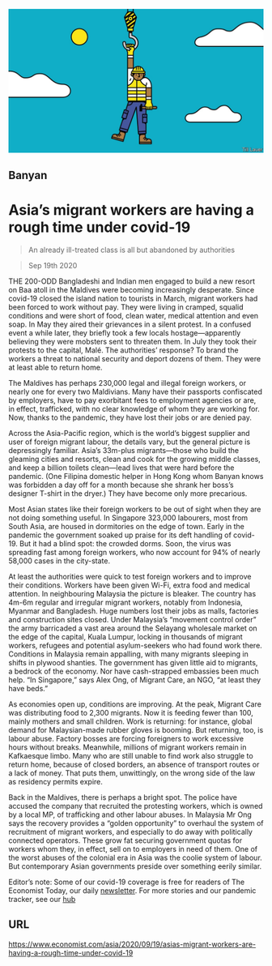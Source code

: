 ![](./images/20200919_ASD001_0.jpg)

## Banyan

# Asia’s migrant workers are having a rough time under covid-19

> An already ill-treated class is all but abandoned by authorities

> Sep 19th 2020

THE 200-ODD Bangladeshi and Indian men engaged to build a new resort on Baa atoll in the Maldives were becoming increasingly desperate. Since covid-19 closed the island nation to tourists in March, migrant workers had been forced to work without pay. They were living in cramped, squalid conditions and were short of food, clean water, medical attention and even soap. In May they aired their grievances in a silent protest. In a confused event a while later, they briefly took a few locals hostage—apparently believing they were mobsters sent to threaten them. In July they took their protests to the capital, Malé. The authorities’ response? To brand the workers a threat to national security and deport dozens of them. They were at least able to return home.

The Maldives has perhaps 230,000 legal and illegal foreign workers, or nearly one for every two Maldivians. Many have their passports confiscated by employers, have to pay exorbitant fees to employment agencies or are, in effect, trafficked, with no clear knowledge of whom they are working for. Now, thanks to the pandemic, they have lost their jobs or are denied pay.

Across the Asia-Pacific region, which is the world’s biggest supplier and user of foreign migrant labour, the details vary, but the general picture is depressingly familiar. Asia’s 33m-plus migrants—those who build the gleaming cities and resorts, clean and cook for the growing middle classes, and keep a billion toilets clean—lead lives that were hard before the pandemic. (One Filipina domestic helper in Hong Kong whom Banyan knows was forbidden a day off for a month because she shrank her boss’s designer T-shirt in the dryer.) They have become only more precarious.

Most Asian states like their foreign workers to be out of sight when they are not doing something useful. In Singapore 323,000 labourers, most from South Asia, are housed in dormitories on the edge of town. Early in the pandemic the government soaked up praise for its deft handling of covid-19. But it had a blind spot: the crowded dorms. Soon, the virus was spreading fast among foreign workers, who now account for 94% of nearly 58,000 cases in the city-state.

At least the authorities were quick to test foreign workers and to improve their conditions. Workers have been given Wi-Fi, extra food and medical attention. In neighbouring Malaysia the picture is bleaker. The country has 4m-6m regular and irregular migrant workers, notably from Indonesia, Myanmar and Bangladesh. Huge numbers lost their jobs as malls, factories and construction sites closed. Under Malaysia’s “movement control order” the army barricaded a vast area around the Selayang wholesale market on the edge of the capital, Kuala Lumpur, locking in thousands of migrant workers, refugees and potential asylum-seekers who had found work there. Conditions in Malaysia remain appalling, with many migrants sleeping in shifts in plywood shanties. The government has given little aid to migrants, a bedrock of the economy. Nor have cash-strapped embassies been much help. “In Singapore,” says Alex Ong, of Migrant Care, an NGO, “at least they have beds.”

As economies open up, conditions are improving. At the peak, Migrant Care was distributing food to 2,300 migrants. Now it is feeding fewer than 100, mainly mothers and small children. Work is returning: for instance, global demand for Malaysian-made rubber gloves is booming. But returning, too, is labour abuse. Factory bosses are forcing foreigners to work excessive hours without breaks. Meanwhile, millions of migrant workers remain in Kafkaesque limbo. Many who are still unable to find work also struggle to return home, because of closed borders, an absence of transport routes or a lack of money. That puts them, unwittingly, on the wrong side of the law as residency permits expire.

Back in the Maldives, there is perhaps a bright spot. The police have accused the company that recruited the protesting workers, which is owned by a local MP, of trafficking and other labour abuses. In Malaysia Mr Ong says the recovery provides a “golden opportunity” to overhaul the system of recruitment of migrant workers, and especially to do away with politically connected operators. These grow fat securing government quotas for workers whom they, in effect, sell on to employers in need of them. One of the worst abuses of the colonial era in Asia was the coolie system of labour. But contemporary Asian governments preside over something eerily similar.

Editor’s note: Some of our covid-19 coverage is free for readers of The Economist Today, our daily [newsletter](https://www.economist.com/https://my.economist.com/user#newsletter). For more stories and our pandemic tracker, see our [hub](https://www.economist.com//news/2020/03/11/the-economists-coverage-of-the-coronavirus)

## URL

https://www.economist.com/asia/2020/09/19/asias-migrant-workers-are-having-a-rough-time-under-covid-19
